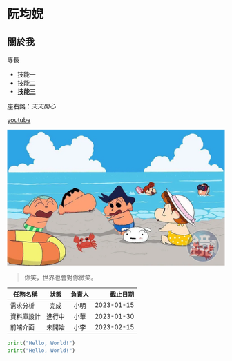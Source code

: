 # 阮均婗

## 關於我

專長
* 技能一
* 技能二
* **技能三**

座右銘：*天天開心*

[youtube](https://www.youtube.com/)

![蠟筆小新](小新.jpg)

> 你笑，世界也會對你微笑。

| 任務名稱 | 狀態 | 負責人 | 截止日期 | 
|---|:---:|:---:|---:| 
| 需求分析 | 完成 | 小明 | 2023-01-15 | 
| 資料庫設計 | 進行中 | 小華 | 2023-01-30 | 
| 前端介面 | 未開始 | 小李 | 2023-02-15 |

```python
print("Hello, World!")
print("Hello, World!")
```
